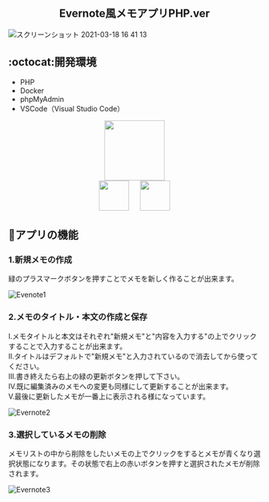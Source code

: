 <h2 align="center">Evernote風メモアプリPHP.ver</h2>

![スクリーンショット 2021-03-18 16 41 13](https://user-images.githubusercontent.com/69971751/111589944-db94a580-8808-11eb-8612-3a1eac3f0f42.png)

## :octocat:開発環境

- PHP
- Docker
- phpMyAdmin
- VSCode（Visual Studio Code）

<p align="center">
  <a href="https://www.php.net/"><img src="https://www.php.net/images/logos/new-php-logo.png" width="120px;" /></a>
  <br>
  <a href="https://www.docker.com/"><img src="https://www.docker.com/sites/default/files/d8/2019-07/vertical-logo-monochromatic.png" height="60px;" /></a>
  &emsp;
  <a href="https://www.phpmyadmin.net/"><img src="https://upload.wikimedia.org/wikipedia/commons/9/95/PhpMyAdmin_logo.png" height="60px;" /></a>
</p>

## :memo:アプリの機能

<h3>1.新規メモの作成</h3>

緑のプラスマークボタンを押すことでメモを新しく作ることが出来ます。

![Evenote1](https://user-images.githubusercontent.com/69971751/111601562-d2f69c00-8815-11eb-9d79-a1a9978bd238.gif)

<h3>2.メモのタイトル・本文の作成と保存</h3>

I.メモタイトルと本文はそれぞれ"新規メモ"と"内容を入力する"の上でクリックすることで入力することが出来ます。<br>II.タイトルはデフォルトで"新規メモ"と入力されているので消去してから使ってください。<br>Ⅲ.書き終えたら右上の緑の更新ボタンを押して下さい。<br>Ⅳ.既に編集済みのメモへの変更も同様にして更新することが出来ます。<br>Ⅴ.最後に更新したメモが一番上に表示される様になっています。

![Evernote2](https://user-images.githubusercontent.com/69971751/111622573-b4e86600-882c-11eb-8040-8fd27d5562fa.gif)

<h3>3.選択しているメモの削除</h3>

メモリストの中から削除をしたいメモの上でクリックをするとメモが青くなり選択状態になります。その状態で右上の赤いボタンを押すと選択されたメモが削除されます。

![Evernote3](https://user-images.githubusercontent.com/69971751/111623727-18bf5e80-882e-11eb-94e1-e4d27760ebd4.gif)


